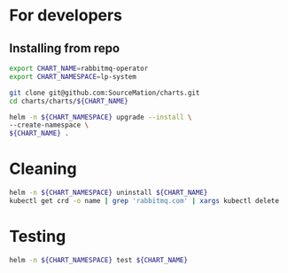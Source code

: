 # For developers
 
## Installing from repo
 
```bash
export CHART_NAME=rabbitmq-operator
export CHART_NAMESPACE=lp-system

git clone git@github.com:SourceMation/charts.git
cd charts/charts/${CHART_NAME}

helm -n ${CHART_NAMESPACE} upgrade --install \
--create-namespace \ 
${CHART_NAME} .
``` 
# Cleaning

```bash
helm -n ${CHART_NAMESPACE} uninstall ${CHART_NAME}
kubectl get crd -o name | grep 'rabbitmq.com' | xargs kubectl delete
```

# Testing

```bash
helm -n ${CHART_NAMESPACE} test ${CHART_NAME}
```
